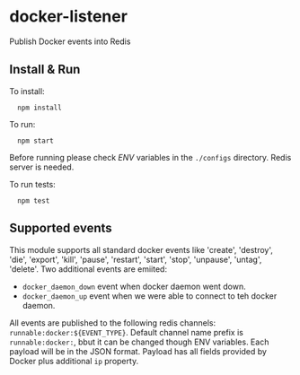 docker-listener
===============

Publish Docker events into Redis


## Install & Run

To install:
```
  npm install
```


To run:
```
  npm start
```

Before running please check *ENV* variables in the `./configs` directory. Redis server is needed.


To run tests:

```
  npm test
```

## Supported events

This module supports all standard docker events like 'create', 'destroy', 'die', 'export', 'kill', 'pause', 'restart', 'start', 'stop', 'unpause', 'untag', 'delete'.
Two additional events are emiited:
  * `docker_daemon_down` event when docker daemon went down.
  * `docker_daemon_up` event when we were able to connect to teh docker daemon.

All events are published to the following redis channels: `runnable:docker:${EVENT_TYPE}`. Default channel name prefix is `runnable:docker:`, bbut it can be changed though ENV variables.
Each payload will be in the JSON format.
Payload has all fields provided by Docker plus additional `ip` property.